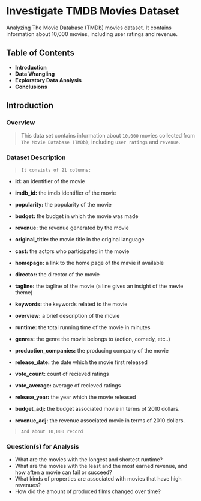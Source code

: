 # Investigate TMDB Movies Dataset
Analyzing The Movie Database (TMDb) movies dataset. It contains information about 10,000 movies, including user ratings and revenue.
## Table of Contents

- **Introduction**
- **Data Wrangling**
- **Exploratory Data Analysis**
- **Conclusions**

## Introduction
### Overview
>This data set contains information about `10,000` movies collected from `The Movie Database (TMDb)`, including `user ratings` and `revenue`.

### Dataset Description 
>`It consists of 21 columns:` 

- **id:** an identifier of the movie

- **imdb_id:** the imdb identifier of the movie

- **popularity:** the popularity of the movie

- **budget:** the budget in which the movie was made

- **revenue:** the revenue generated by the movie

- **original_title:** the movie title in the original language

- **cast:** the actors who participated in the movie

- **homepage:** a link to the home page of the mavie if available

- **director:** the director of the movie

- **tagline:** the tagline of the movie (a line gives an insight of the mevie theme)

- **keywords:** the keywords related to the movie

- **overview:** a brief description of the movie

- **runtime:** the total running time of the movie in minutes

- **genres:** the genre the movie belongs to (action, comedy, etc..)

- **production_companies:** the producing company of the movie

- **release_date:** the date which the movie first released

- **vote_count:** count of recieved ratings

- **vote_average:** average of recieved ratings

- **release_year:** the year which the movie released

- **budget_adj:** the budget associated movie in terms of 2010 dollars.

- **revenue_adj:** the revenue associated movie in terms of 2010 dollars.
       
>`And about 10,000 record`

### Question(s) for Analysis
- What are the movies with the longest and shortest runtime?
- What are the movies with the least and the most earned revenue, and how aften a movie can fail or succeed?
- What kinds of properties are associated with movies that have high revenues?
- How did the amount of produced films changed over time?

